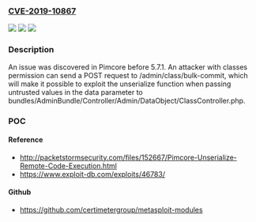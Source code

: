 ### [CVE-2019-10867](https://cve.mitre.org/cgi-bin/cvename.cgi?name=CVE-2019-10867)
![](https://img.shields.io/static/v1?label=Product&message=n%2Fa&color=blue)
![](https://img.shields.io/static/v1?label=Version&message=n%2Fa&color=blue)
![](https://img.shields.io/static/v1?label=Vulnerability&message=n%2Fa&color=brighgreen)

### Description

An issue was discovered in Pimcore before 5.7.1. An attacker with classes permission can send a POST request to /admin/class/bulk-commit, which will make it possible to exploit the unserialize function when passing untrusted values in the data parameter to bundles/AdminBundle/Controller/Admin/DataObject/ClassController.php.

### POC

#### Reference
- http://packetstormsecurity.com/files/152667/Pimcore-Unserialize-Remote-Code-Execution.html
- https://www.exploit-db.com/exploits/46783/

#### Github
- https://github.com/certimetergroup/metasploit-modules

